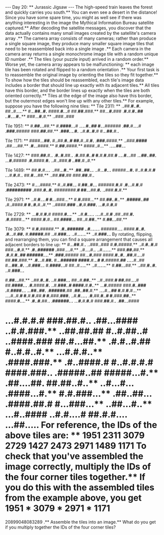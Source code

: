--- Day 20: ** Jurassic Jigsaw ---
The high-speed train leaves the forest and quickly carries you south.** You can even see a desert in the distance! Since you have some spare time, you
might as well
see if there was anything interesting in the image the Mythical Information Bureau satellite captured.**
After decoding the satellite messages, you discover that the data actually contains many small images created by the satellite's
camera array
.** The camera array consists of many cameras; rather than produce a single square image, they produce many smaller square image
tiles
that need to be
reassembled back into a single image
.**
Each camera in the camera array returns a single monochrome
image tile
with a random unique
ID number
.**  The tiles (your puzzle input) arrived in a random order.**
Worse yet, the camera array appears to be malfunctioning: ** each image tile has been
rotated and flipped to a random orientation
.** Your first task is to reassemble the original image by orienting the tiles so they fit together.**
To show how the tiles should be reassembled, each tile's image data includes a border that should line up exactly with its adjacent tiles.** All tiles have this border, and the border lines up exactly when the tiles are both oriented correctly.** Tiles at the edge of the image also have this border, but the outermost edges won't line up with any other tiles.**
For example, suppose you have the following nine tiles: **
Tile 2311: **
.**.**##.**#.**.**#.**
##.**.**#.**.**.**.**.**
#.**.**.**##.**.**#.**
####.**#.**.**.**#
##.**##.**###.**
##.**.**.**#.**###
.**#.**#.**#.**.**##
.**.**#.**.**.**.**#.**.**
###.**.**.**#.**#.**
.**.**###.**.**###

Tile 1951: **
#.**##.**.**.**##.**
#.**####.**.**.**#
.**.**.**.**.**#.**.**##
#.**.**.**######
.**##.**#.**.**.**.**#
.**###.**#####
###.**##.**##.**
.**###.**.**.**.**#.**
.**.**#.**#.**.**#.**#
#.**.**.**##.**#.**.**

Tile 1171: **
####.**.**.**##.**
#.**.**##.**#.**.**#
##.**#.**.**#.**#.**
.**###.**####.**
.**.**###.**####
.**##.**.**.**.**##.**
.**#.**.**.**####.**
#.**##.**####.**
####.**.**#.**.**.**
.**.**.**.**.**##.**.**.**

Tile 1427: **
###.**##.**#.**.**
.**#.**.**#.**##.**.**
.**#.**##.**#.**.**#
#.**#.**#.**##.**#
.**.**.**.**#.**.**.**##
.**.**.**##.**.**##.**
.**.**.**#.**#####
.**#.**####.**#.**
.**.**#.**.**###.**#
.**.**##.**#.**.**#.**

Tile 1489: **
##.**#.**#.**.**.**.**
.**.**##.**.**.**#.**.**
.**##.**.**##.**.**.**
.**.**#.**.**.**#.**.**.**
#####.**.**.**#.**
#.**.**#.**#.**#.**#
.**.**.**#.**#.**#.**.**
##.**#.**.**.**##.**
.**.**##.**##.**##
###.**##.**#.**.**

Tile 2473: **
#.**.**.**.**####.**
#.**.**#.**##.**.**.**
#.**##.**.**#.**.**.**
######.**#.**#
.**#.**.**.**#.**#.**#
.**#########
.**###.**#.**.**#.**
########.**#
##.**.**.**##.**#.**
.**.**###.**#.**#.**

Tile 2971: **
.**.**#.**#.**.**.**.**#
#.**.**.**###.**.**.**
#.**#.**###.**.**.**
##.**##.**.**#.**.**
.**#####.**.**##
.**#.**.**####.**#
#.**.**#.**#.**.**#.**
.**.**####.**###
.**.**#.**#.**###.**
.**.**.**#.**#.**#.**#

Tile 2729: **
.**.**.**#.**#.**#.**#
####.**#.**.**.**.**
.**.**#.**#.**.**.**.**.**
.**.**.**.**#.**.**#.**#
.**##.**.**##.**#.**
.**#.**####.**.**.**
####.**#.**#.**.**
##.**####.**.**.**
##.**.**#.**##.**.**
#.**##.**.**.**##.**

Tile 3079: **
#.**#.**#####.**
.**#.**.**######
.**.**#.**.**.**.**.**.**.**
######.**.**.**.**
####.**#.**.**#.**
.**#.**.**.**#.**##.**
#.**#####.**##
.**.**#.**###.**.**.**
.**.**#.**.**.**.**.**.**.**
.**.**#.**###.**.**.**
By rotating, flipping, and rearranging them, you can find a square arrangement that causes all adjacent borders to line up: **
#.**.**.**##.**#.**.** .**.**###.**.**### #.**#.**#####.**
.**.**#.**#.**.**#.**# ###.**.**.**#.**#.** .**#.**.**######
.**###.**.**.**.**#.** .**.**#.**.**.**.**#.**.** .**.**#.**.**.**.**.**.**.**
###.**##.**##.** .**#.**#.**#.**.**## ######.**.**.**.**
.**###.**##### ##.**.**.**#.**### ####.**#.**.**#.**
.**##.**#.**.**.**.**# ##.**##.**###.** .**#.**.**.**#.**##.**
#.**.**.**###### ####.**#.**.**.**# #.**#####.**##
.**.**.**.**.**#.**.**## #.**.**.**##.**.**#.** .**.**#.**###.**.**.**
#.**####.**.**.**# ##.**.**#.**.**.**.**.** .**.**#.**.**.**.**.**.**.**
#.**##.**.**.**##.** .**.**##.**#.**.**#.** .**.**#.**###.**.**.**

#.**##.**.**.**##.** .**.**##.**#.**.**#.** .**.**#.**###.**.**.**
##.**.**#.**##.**.** .**.**#.**.**###.**# ##.**##.**.**.**.**#
##.**####.**.**.** .**#.**####.**#.** .**.**#.**###.**.**#
####.**#.**#.**.** .**.**.**#.**##### ###.**#.**.**###
.**#.**####.**.**.** .**.**.**##.**.**##.** .**######.**##
.**##.**.**##.**#.** .**.**.**.**#.**.**.**## #.**#.**#.**#.**.**.**
.**.**.**.**#.**.**#.**# #.**#.**#.**##.**# #.**###.**###.**
.**.**#.**#.**.**.**.**.** .**#.**##.**#.**.**# #.**###.**##.**.**
####.**#.**.**.**.** .**#.**.**#.**##.**.** .**######.**.**.**
.**.**.**#.**#.**#.**# ###.**##.**#.**.** .**##.**.**.**####

.**.**.**#.**#.**#.**# ###.**##.**#.**.** .**##.**.**.**####
.**.**#.**#.**###.** .**.**##.**##.**## #.**.**#.**##.**.**#
.**.**####.**### ##.**#.**.**.**##.** .**#.**#.**.**#.**##
#.**.**#.**#.**.**#.** .**.**.**#.**#.**#.**.** .**####.**###.**
.**#.**.**####.**# #.**.**#.**#.**#.**# ####.**###.**.**
.**#####.**.**## #####.**.**.**#.** .**##.**.**.**.**##.**
##.**##.**.**#.**.** .**.**#.**.**.**#.**.**.** .**####.**.**.**#.**
#.**#.**###.**.**.** .**##.**.**##.**.**.** .**####.**##.**#
#.**.**.**###.**.**.** .**.**##.**.**.**#.**.** .**.**.**#.**.**####
.**.**#.**#.**.**.**.**# ##.**#.**#.**.**.**.** .**.**.**##.**.**.**.**.**
For reference, the IDs of the above tiles are: **
1951
2311
3079
2729    1427    2473
2971
1489
1171
To check that you've assembled the image correctly, multiply the IDs of the four corner tiles together.** If you do this with the assembled tiles from the example above, you get
1951 * 3079 * 2971 * 1171
=
20899048083289
.**
Assemble the tiles into an image.**
What do you get if you multiply together the IDs of the four corner tiles?
